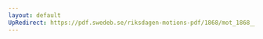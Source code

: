 ```yaml
---
layout: default
UpRedirect: https://pdf.swedeb.se/riksdagen-motions-pdf/1868/mot_1868__fk__00061/mot_1868__fk__00061_001.pdf
---
```

